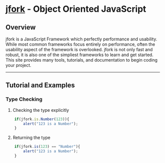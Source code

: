 [jfork](http://jfork.com/) - Object Oriented JavaScript
==================================================

Overview
--------------------------------------

jfork is a JavaScript Framework which perfectly performance and usability. While most common frameworks focus entirely on performance, often the usability aspect of the framework is overlooked. jfork is not only fast and robust, it is also one of the simpliest frameworks to learn and get started. This site provides many tools, tutorials, and documentation to begin coding your project.

---

## Tutorial and Examples ##


### Type Checking ###


1. Checking the type explicitly  
```javascript
	if(jfork.is.Number(123)){
		alert("123 is a Number");
	}
```
2. Returning the type  
```javascript
	if(jfork.is(123) == "Number"){
		alert("123 is a Number");
	}
```
	
	


